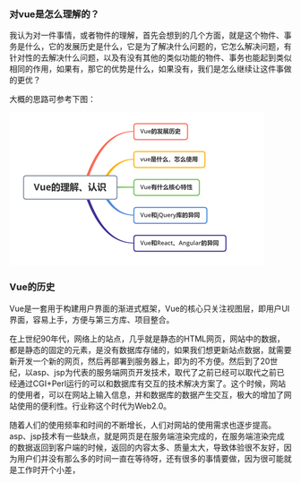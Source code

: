 ### 对vue是怎么理解的？

我认为对一件事情，或者物件的理解，首先会想到的几个方面，就是这个物件、事务是什么，它的发展历史是什么，它是为了解决什么问题的，它怎么解决问题，有针对性的去解决什么问题，以及有没有其他的类似功能的物件、事务也能起到类似相同的作用，如果有，那它的优势是什么，如果没有，我们是怎么继续让这件事做的更优？

大概的思路可参考下图：

![认识Vue](../../../public/images/i18.png)

### Vue的历史

Vue是一套用于构建用户界面的渐进式框架，Vue的核心只关注视图层，即用户UI界面，容易上手，方便与第三方库、项目整合。

在上世纪90年代，网络上的站点，几乎就是静态的HTML网页，网站中的数据，都是静态的固定的元素，是没有数据库存储的，如果我们想更新站点数据，就需要新开发一个新的网页，然后再部署到服务器上，即为的不方便。然后到了20世纪，以asp、jsp为代表的服务端网页开发技术，取代了之前已经可以取代之前已经通过CGI+Perl运行的可以和数据库有交互的技术解决方案了。这个时候，网站的使用者，可以在网站上输入信息，并和数据库的数据产生交互，极大的增加了网站使用的便利性。行业称这个时代为Web2.0。

随着人们的使用频率和时间的不断增长，人们对网站的使用需求也逐步提高。asp、jsp技术有一些缺点，就是网页是在服务端渲染完成的，在服务端渲染完成的数据返回到客户端的时候，返回的内容太多、质量太大，导致体验很不友好，因为用户们并没有那么多的时间一直在等待呀，还有很多的事情要做，因为很可能就是工作时开个小差，